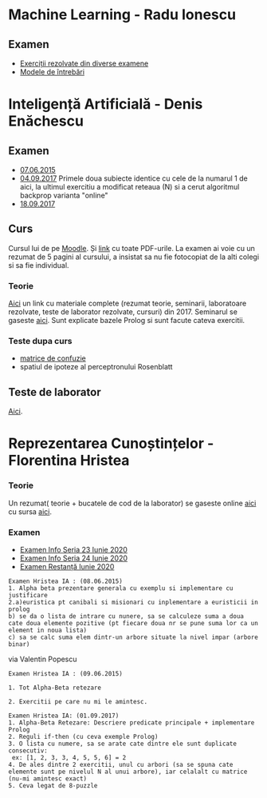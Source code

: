 # Machine Learning - Radu Ionescu

## Examen

- [Exerciții rezolvate din diverse examene](https://docs.google.com/document/d/13WX6yz3jVaoXQnxX0Lkii8X939P5BjPZfCSC1dFEbzk/edit?usp=sharing)
- [Modele de întrebări](https://drive.google.com/open?id=1bcymQm2OgV3-CofPB15mGXkceszfzYIY)

# Inteligență Artificială - Denis Enăchescu

## Examen

- [07.06.2015](https://www.dropbox.com/s/m455nlbtd6ynjrq/examen_ia_07_06_2015.jpg?dl=0)
- [04.09.2017](https://drive.google.com/file/d/0Bx7Xl3-g3yZ-STVaWEh6NUZMS3M/view?usp=sharing) Primele doua subiecte identice cu cele de la numarul 1 de aici, la ultimul exercitiu a modificat reteaua (N) si a cerut algoritmul backprop varianta "online"
- [18.09.2017](https://drive.google.com/file/d/0Bx7Xl3-g3yZ-NnoyWFQxSGhJQlk/view?usp=sharing)

## Curs

Cursul lui de pe [Moodle](http://moodle.fmi.unibuc.ro/course/view.php?id=251). Și [link](https://www.dropbox.com/s/5jyzi2ccde7mwor/moodle.zip?dl=0) cu toate PDF-urile. La examen ai voie cu un rezumat de 5 pagini al cursului, a insistat sa nu fie fotocopiat de la alti colegi si sa fie individual. 

### Teorie
[Aici](https://drive.google.com/open?id=0Bx7Xl3-g3yZ-X2hnQUtyQktlNWs) un link cu materiale complete (rezumat teorie, seminarii, laboratoare rezolvate, teste de laborator rezolvate, cursuri) din 2017. Seminarul se gaseste [aici](https://github.com/Vlaaaaaaad/FMI-public-materials/blob/master/InteligentaArtificiala/seminar.md). Sunt explicate bazele Prolog si sunt facute cateva exercitii.

### Teste dupa curs

- [matrice de confuzie](https://www.dropbox.com/s/03dsk3n9n228p3v/IMG_20150316_153321.jpg?dl=0)
- spatiul de ipoteze al perceptronului Rosenblatt

## Teste de laborator

[Aici](https://github.com/palcu/homework/tree/master/ia).

# Reprezentarea Cunoștințelor - Florentina Hristea

### Teorie

Un rezumat( teorie + bucatele de cod de la laborator) se gaseste online [aici](http://vladionescu.me/ia.html) cu sursa [aici](https://github.com/Vlaaaaaaad/FMI-public-materials/blob/master/InteligentaArtificiala/IA.md).

### Examen

- [Examen Info Seria 23 Iunie 2020](https://drive.google.com/file/d/12ijXj4Oa-dq5Mm420nvgnHBQR_1uMA92/view?usp=sharing)
- [Examen Info Seria 24 Iunie 2020](https://drive.google.com/file/d/1ecEGznxZwtpNHgD4dUKSAWn-f7gSN8UJ/view?usp=sharing)
- [Examen Restanță Iunie 2020](https://drive.google.com/file/d/12gi0eGi8TkJVsnzsSPdmG0ckp83MseFN/view?usp=sharing)

```
Examen Hristea IA : (08.06.2015)
1. Alpha beta prezentare generala cu exemplu si implementare cu justificare
2.a)euristica pt canibali si misionari cu inplementare a euristicii in prolog
b) se da o lista de intrare cu nunere, sa se calculeze suma a doua cate doua elemente pozitive (pt fiecare doua nr se pune suma lor ca un element in noua lista)
c) sa se calc suma elem dintr-un arbore situate la nivel impar (arbore binar)
```
via Valentin Popescu



```
Examen Hristea IA : (09.06.2015)

1. Tot Alpha-Beta retezare

2. Exercitii pe care nu mi le amintesc.
```

```
Examen Hristea IA: (01.09.2017)
1. Alpha-Beta Retezare: Descriere predicate principale + implementare Prolog
2. Reguli if-then (cu ceva exemple Prolog)
3. O lista cu numere, sa se arate cate dintre ele sunt duplicate consecutiv:
 ex: [1, 2, 3, 3, 4, 5, 5, 6] = 2
4. De ales dintre 2 exercitii, unul cu arbori (sa se spuna cate elemente sunt pe nivelul N al unui arbore), iar celalalt cu matrice (nu-mi amintesc exact)
5. Ceva legat de 8-puzzle
```
